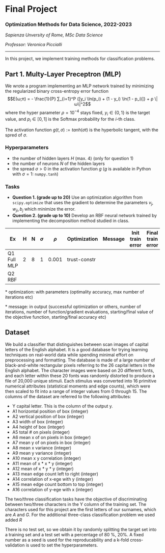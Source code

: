 # Final Project
### Optimization Methods for Data Science, 2022-2023
*Sapienza Unversity of Rome, MSc Data Science*

*Professor: Veronica Piccialli*
____

In this project, we implement training methods for classification problems.

## Part 1. Multy-Layer Preceptron (MLP)

We wrote a program implementing an MLP network trained by minimizing the regularized binary cross-entropy error function
$$E(ω;π) = - \frac{1}{P} ∑_{i=1}^P {[y_i \ln(p_i) + (1 - y_i) \ln(1 - p_i)]} + ρ \|ω\|^2$$
where the hyper parameter  $ρ = 10^{−4}$ stays fixed, $y_i ∈ \{0,1\}$ is the target value, and $p_i ∈ [0,1]$ is the Softmax probability for the $i$-th class.

The activation function $g(t, σ) := tanh(σt)$ is the hyperbolic tangent, with the spred of $σ$.

### Hyperparameters
- the number of hidden layers $H$ (max. 4) (only for question 1)
- the number of neurons $N$ of the hidden layers
- the spread $σ > 0$ in the activation function $g$ ($g$ is available in Python with $σ = 1$: `numpy.tanh`)

### Tasks
- **Question 1. (grade up to 20)** Use an optimization algorithm from `scipy.optimize` that uses the gradient to determine the parameters $v_j ,w_{ji}, b_j$ which minimize the error.
- **Question 2. (grade up to 10)** Develop an RBF neural network trained by implementing the decomposition method studied in class.

| Ex          | H | N | $σ$ | $ρ$   | Optimization | Message | Init train error | Final train error | Final  test error | f\grad evaluations | Time |
| -           | - | - | -   | -     | -            | -       | -                | -                 | -                 | -                  | -    |
| Q1 Full MLP | 2 | 8 | 1   | 0.001 | trust-constr |
| Q2 RBF      |


\* optimization: with parameters (optimality accuracy, max number of iterations etc)

\* message: in output (successful optimization or others, number of iterations, number of function/gradient evaluations, starting/final value of the objective function, starting/final accuracy etc)


## Dataset

We build a classifier that distinguishes between scan images of capital letters of the English alphabet. It is a good database for trying learning techniques on real-world data while spending minimal effort on preprocessing and formatting. The database is made of a large number of black-and-white rectangular pixels referring to the 26 capital letters in the English alphabet. The character images were based on 20 different fonts, and each letter within these 20 fonts was randomly distorted to produce a file of 20,000 unique stimuli. Each stimulus was converted into 16 primitive numerical attributes (statistical moments and edge counts), which were then scaled to fit into a range of integer values from 0 through 15. The columns of the dataset are referred to the following attributes:

* Y capital letter. This is the column of the output y.
* A1 horizontal position of box (integer)
* A2 vertical position of box (integer)
* A3 width of box (integer)
* A4 height of box (integer)
* A5 total # on pixels (integer)
* A6 mean x of on pixels in box (integer)
* A7 mean y of on pixels in box (integer)
* A8 mean x variance (integer)
* A9 mean y variance (integer)
* A10 mean x y correlation (integer)
* A11 mean of x * x * y (integer)
* A12 mean of x * y * y (integer)
* A13 mean edge count left to right (integer)
* A14 correlation of x-ege with y (integer)
* A15 mean edge count bottom to top (integer)
* A16 correlation of y-ege with x (integer)

The two/three classification tasks have the objective of discriminating between two/three characters in the Y column of the training set. The characters
used for this project are the first letters of our surnames, which are *A* and *G*. For the additional three-class classification problem we used added *R*

There is no test set, so we obtain it by randomly splitting the target set into a training set and a test set with a percentage of 80 %, 20%. A fixed number as a seed is used for the reproducability and a k-fold cross-validation is used to set the hyperparameters.
